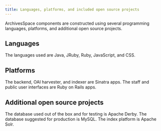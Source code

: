 ```yaml
---
title: Languages, platforms, and included open source projects
---
```


ArchivesSpace components are constructed using several programming languages, platforms, and additional open source projects.

## Languages

The languages used are Java, JRuby, Ruby, JavaScript, and CSS.

## Platforms

The backend, OAI harvester, and indexer are Sinatra apps. The staff and public user interfaces are Ruby on Rails apps.

## Additional open source projects

The database used out of the box and for testing is Apache Derby. The database suggested for production is MySQL. The index platform is Apache Solr.
